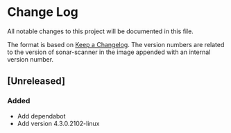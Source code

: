 # Change Log
All notable changes to this project will be documented in this file.

The format is based on [Keep a Changelog](http://keepachangelog.com/).
The version numbers are related to the version of sonar-scanner in the image appended with an internal version number.

## [Unreleased]

### Added
- Add dependabot 
- Add version 4.3.0.2102-linux 
